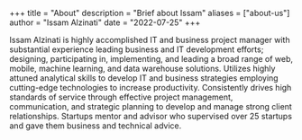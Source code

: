 +++
title = "About"
description = "Brief about Issam"
aliases = ["about-us"]
author = "Issam Alzinati"
date = "2022-07-25"
+++

Issam Alzinati is highly accomplished IT and business project manager with substantial experience leading business and IT development efforts; designing, participating in, implementing, and leading a broad range of web, mobile, machine learning, and data warehouse solutions. Utilizes highly attuned analytical skills to develop IT and business strategies employing cutting-edge technologies to increase productivity. Consistently drives high standards of service through effective project management, communication, and strategic planning to develop and manage strong client relationships. Startups mentor and advisor who supervised over 25 startups and gave them business and technical advice.
